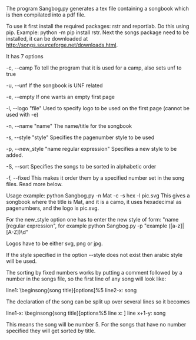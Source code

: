 The program Sangbog.py generates a tex file containing a songbook which is then compilated into a pdf file.

To use it first install the required packages: rstr and reportlab. Do this using pip. Example: python -m pip install rstr. Next the songs package need to be installed, it can be downloaded at http://songs.sourceforge.net/downloads.html.

It has 7 options

-c, --camp                                        To tell the program that it is used for a camp, also sets unf to true

-u, --unf                                         If the songbook is UNF related

-e, --empty                                       If one wants an empty first page

-l, --logo "file"                                 Used to specify logo to be used on the first page (cannot be used with -e)

-n, --name "name"                                 The name/title for the songbook

-s, --style "style"                               Specifies the pagenumber style to be used

-p, --new_style "name regular expression"         Specifies a new style to be added.

-S, --sort                                        Specifies the songs to be sorted in alphabetic order

-f, --fixed                                       This makes it order them by a specified number set in the song files. Read more below.


Usage example: python Sangbog.py -n Mat -c -s hex -l pic.svg
This gives a songbook where the title is Mat, and it is a camo, it uses hexadecimal as pagenumbers, and the logo is pic.svg.


For the new_style option one has to enter the new style of form: "name [regular expression", for example python Sangbog.py -p "example ([a-z]|[A-Z])\d"

Logos have to be either svg, png or jpg.

If the style specified in the option --style does not exist then arabic style will be used.

The sorting by fixed numbers works by putting a comment followed by a number in the songs file, so the first line of any song will look like:

line1: \beginsong{song title}[options]%5
line2-x: song

The declaration of the song can be split up over several lines so it becomes

line1-x: \beginsong{song title}[options%5
line x: ]
line x+1-y: song

This means the song will be number 5. For the songs that have no number specified they will get sorted by title.
